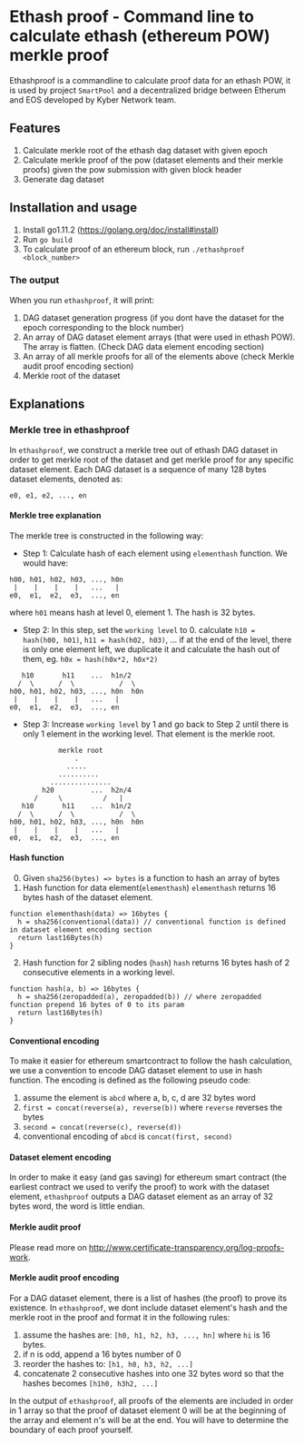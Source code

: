 # Ethash proof - Command line to calculate ethash (ethereum POW) merkle proof

Ethashproof is a commandline to calculate proof data for an ethash POW, it is used by project `SmartPool` and a decentralized
bridge between Etherum and EOS developed by Kyber Network team.

## Features

1. Calculate merkle root of the ethash dag dataset with given epoch
2. Calculate merkle proof of the pow (dataset elements and their merkle proofs) given the pow submission with given block header
3. Generate dag dataset

## Installation and usage

1. Install go1.11.2 (https://golang.org/doc/install#install)
2. Run `go build`
3. To calculate proof of an ethereum block, run `./ethashproof <block_number>`

### The output
When you run `ethashproof`, it will print:
1. DAG dataset generation progress (if you dont have the dataset for the epoch corresponding to the block number)
2. An array of DAG dataset element arrays (that were used in ethash POW). The array is flatten. (Check DAG data element encoding section)
3. An array of all merkle proofs for all of the elements above (check Merkle audit proof encoding section)
4. Merkle root of the dataset

## Explanations

### Merkle tree in ethashproof

In `ethashproof`, we construct a merkle tree out of ethash DAG dataset in order to get merkle root
of the dataset and get merkle proof for any specific dataset element.
Each DAG dataset is a sequence of many 128 bytes dataset elements, denoted as:
```
e0, e1, e2, ..., en
```

#### Merkle tree explanation

The merkle tree is constructed in the following way:

- Step 1: Calculate hash of each element using `elementhash` function. We would have:
```
h00, h01, h02, h03, ..., h0n
 |    |    |    |   ...   |
e0,  e1,  e2,  e3,  ..., en
```
where `h01` means hash at level 0, element 1. The hash is 32 bytes.

- Step 2: In this step, set the `working level` to 0.
calculate `h10 = hash(h00, h01)`, `h11 = hash(h02, h03)`, ...
if at the end of the level, there is only one element left, we duplicate it and calculate the hash out of them, eg. `h0x = hash(h0x*2, h0x*2)`
```
   h10       h11    ...  h1n/2
  /  \      /  \           /  \
h00, h01, h02, h03, ..., h0n  h0n
 |    |    |    |   ...   |
e0,  e1,  e2,  e3,  ..., en
```

- Step 3: Increase `working level` by 1 and go back to Step 2 until there is only 1 element in the working level. That element is the merkle root.
```
            merkle root
                .
              .....
            ..........
          ...............
        h20         ...  h2n/4
      /     \          /   |
   h10       h11    ...  h1n/2
  /  \      /  \           /  \
h00, h01, h02, h03, ..., h0n  h0n
 |    |    |    |   ...   |
e0,  e1,  e2,  e3,  ..., en
```

#### Hash function
0. Given `sha256(bytes) => bytes` is a function to hash an array of bytes
1. Hash function for data element(`elementhash`)
`elementhash` returns 16 bytes hash of the dataset element.
```
function elementhash(data) => 16bytes {
  h = sha256(conventional(data)) // conventional function is defined in dataset element encoding section
  return last16Bytes(h)
}
```

2. Hash function for 2 sibling nodes (`hash`)
`hash` returns 16 bytes hash of 2 consecutive elements in a working level.
```
function hash(a, b) => 16bytes {
  h = sha256(zeropadded(a), zeropadded(b)) // where zeropadded function prepend 16 bytes of 0 to its param
  return last16Bytes(h)
}
```

#### Conventional encoding

To make it easier for ethereum smartcontract to follow the hash calculation, we use a convention to encode DAG dataset element
to use in hash function. The encoding is defined as the following pseudo code:

1. assume the element is `abcd` where a, b, c, d are 32 bytes word
2. `first = concat(reverse(a), reverse(b))` where `reverse` reverses the bytes
3. `second = concat(reverse(c), reverse(d))`
4. conventional encoding of `abcd` is `concat(first, second)`

#### Dataset element encoding

In order to make it easy (and gas saving) for ethereum smart contract (the earliest contract we used to verify the proof) to work with the
dataset element, `ethashproof` outputs a DAG dataset element as an array of 32 bytes word, the word is little endian.

#### Merkle audit proof

Please read more on http://www.certificate-transparency.org/log-proofs-work.

#### Merkle audit proof encoding
For a DAG dataset element, there is a list of hashes (the proof) to prove its existence. In `ethashproof`, we dont include dataset element's hash
and the merkle root in the proof and format it in the following rules:

1. assume the hashes are: `[h0, h1, h2, h3, ..., hn]` where `hi` is 16 bytes.
2. if n is odd, append a 16 bytes number of 0
3. reorder the hashes to: `[h1, h0, h3, h2, ...]`
4. concatenate 2 consecutive hashes into one 32 bytes word so that the hashes becomes `[h1h0, h3h2, ...]`

In the output of `ethashproof`, all proofs of the elements are included in order in 1 array so that the proof
of dataset element 0 will be at the beginning of the array and element n's will be at the end. You will have to
determine the boundary of each proof yourself.
